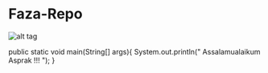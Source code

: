 # Faza-Repo

![alt tag](https://cloud.githubusercontent.com/assets/12371325/7606870/07c86504-f987-11e4-84cd-25834cf9e02b.jpg)



public static void main(String[] args){
  System.out.println(" Assalamualaikum Asprak !!! ");
}
